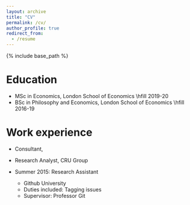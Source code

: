 ```yaml
---
layout: archive
title: "CV"
permalink: /cv/
author_profile: true
redirect_from:
  - /resume
---
```


{% include base_path %}

Education
======
* MSc in Economics, London School of Economics \hfill 2019-20
* BSc in Philosophy and Economics, London School of Economics \hfill 2016-19

Work experience
======
* Consultant, 
* Research Analyst, CRU Group

* Summer 2015: Research Assistant
  * Github University
  * Duties included: Tagging issues
  * Supervisor: Professor Git
